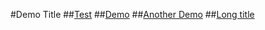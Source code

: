 #Demo Title
##[Test](helloworld.md)
##[Demo](demo.md)
##[Another Demo](demo_01.md)
##[Long title](demo_02.md)

